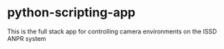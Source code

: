 # python-scripting-app
This is the full stack app for controlling camera environments on the ISSD ANPR system
